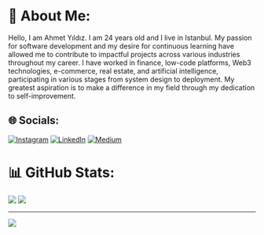 # 💫 About Me:
Hello, I am Ahmet Yıldız. I am 24 years old and I live in Istanbul. My passion for software development and my desire for continuous learning have allowed me to contribute to impactful projects across various industries throughout my career. I have worked in finance, low-code platforms, Web3 technologies, e-commerce, real estate, and artificial intelligence, participating in various stages from system design to deployment. My greatest aspiration is to make a difference in my field through my dedication to self-improvement.


## 🌐 Socials:
[![Instagram](https://img.shields.io/badge/Instagram-%23E4405F.svg?logo=Instagram&logoColor=white)](https://instagram.com/phosimurg) [![LinkedIn](https://img.shields.io/badge/LinkedIn-%230077B5.svg?logo=linkedin&logoColor=white)](https://linkedin.com/in/phosimurg) [![Medium](https://img.shields.io/badge/Medium-12100E?logo=medium&logoColor=white)](https://medium.com/@Phosimurg) 
# 📊 GitHub Stats:
![](https://github-readme-stats.vercel.app/api?username=phosimurg&theme=dark&hide_border=false&include_all_commits=false&count_private=false)
![](https://github-readme-stats.vercel.app/api/top-langs/?username=phosimurg&theme=dark&hide_border=false&include_all_commits=false&count_private=false&layout=compact)

---
[![](https://visitcount.itsvg.in/api?id=phosimurg&icon=0&color=0)](https://visitcount.itsvg.in)

<!-- Proudly created with GPRM ( https://gprm.itsvg.in ) -->
